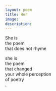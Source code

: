 ```yaml
---
layout: poem
title: Her
image: 
description:
---
```


She is <br>
the poem <br>
that does not rhyme <br>
<!-- split -->
she is <br>
the poem <br>
that changed <br>
your whole perception <br>
of poetry <br>
.



